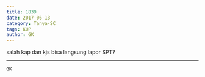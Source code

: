 ```yaml
---
title: 1839
date: 2017-06-13
category: Tanya-SC
tags: KUP
author: GK
---
```


salah kap dan kjs bisa langsung lapor SPT?

---



`GK`
